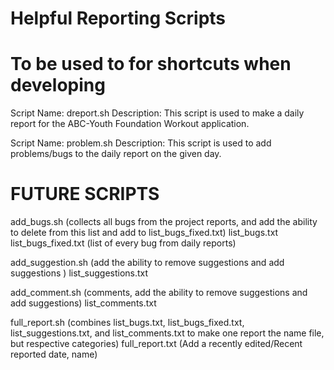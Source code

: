 # Helpful Reporting Scripts
# To be used to for shortcuts when developing

Script Name: dreport.sh
Description: This script is used to make a daily report for the ABC-Youth Foundation Workout application.

Script Name: problem.sh
Description: This script is used to add problems/bugs to the daily report on the given day.

FUTURE SCRIPTS
==============
add_bugs.sh (collects all bugs from the project reports, and add the ability to delete from this list and add to list_bugs_fixed.txt)
list_bugs.txt
list_bugs_fixed.txt (list of every bug from daily reports)

add_suggestion.sh (add the ability to remove suggestions and add suggestions )
list_suggestions.txt

add_comment.sh (comments, add the ability to remove suggestions and add suggestions)
list_comments.txt

full_report.sh (combines list_bugs.txt, list_bugs_fixed.txt, list_suggestions.txt, and list_comments.txt to make one report the name file, but respective categories)
full_report.txt (Add a recently edited/Recent reported date, name)




